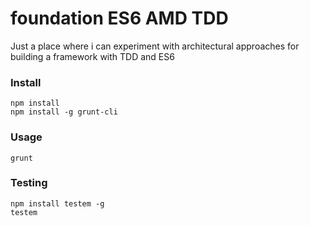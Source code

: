 # foundation ES6 AMD TDD
Just a place where i can experiment with architectural approaches for building a framework with TDD and ES6

### Install
	npm install
	npm install -g grunt-cli

### Usage
	grunt

### Testing
    npm install testem -g
    testem
